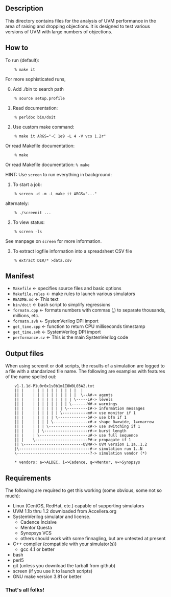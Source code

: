 Description
-----------

This directory contains files for the analysis
of UVM performance in the area of raising and dropping
objections. It is designed to test various versions
of UVM with large numbers of objections.

How to
------

To run (default):

```
    % make it
```

For more sophisticated runs,

0. Add ./bin to search path

```
    % source setup.profile
```

1. Read documentation:

```
    % perldoc bin/doit
```

2. Use custom make command:

```
    % make it ARGS="-C 1e9 -L 4 -V vcs 1.2r"
```

Or read Makefile documentation:
```
    % make
```

Or read Makefile documentation:
``
    % make
``

HINT: Use `screen` to run everything in background:

1. To start a job:

```
    % screen -d -m -L make it ARGS="..."
```

alternately:

```
    % ./screenit ...
```

2. To view status:

```
    % screen -ls
```

See manpage on `screen` for more information.

3. To extract logfile information into a spreadsheet CSV file

```
    % extract DIR/* >data.csv
```

Manifest
--------

- `Makefile` <- specifies source files and basic options
- `Makefile.rules` <- make rules to launch various simulators
- `README.md` <- This text
- `bin/doit` <- bash script to simplify regressions
- `formatn.cpp` <- formats numbers with commas (,) to separate thousands, millions, etc.
- `formatn.svh` <- SystemVerilog DPI import
- `get_time.cpp` <- function to return CPU milliseconds timestamp
- `get_time.svh` <- SystemVerilog DPI import
- `performance.sv` <- This is the main SystemVerilog code

Output files
------------

When using screenit or doit scripts, the results of a simulation are logged to a
file with a standarized file name. The following are examples with features of
the name spelled out:

```
    v1-1.1d-P1u0r0x1s0b1m1I0W0L03A2.txt                           
    || |    | | | | | | | | | |  |                                
    || |    | | | | | | | | | |  \--A#-> agents                   
    || |    | | | | | | | | | \-----L#-> levels                   
    || |    | | | | | | | | \-------W#-> warnings                 
    || |    | | | | | | | \---------I#-> information messages     
    || |    | | | | | | \-----------m#-> use monitor if 1         
    || |    | | | | | \-------------b#-> use bfm if 1             
    || |    | | | | \---------------x#-> shape 0=>wide, 1=>narrow 
    || |    | | | \-----------------x#-> use switching if 1       
    || |    | | \-------------------r#-> burst length             
    || |    | \---------------------u#-> use full sequence        
    || |    \-----------------------P#-> propagate if 1           
    || \--------------------------UVM#-> UVM version 1.1a..1.2    
    |\-------------------------------#-> simulation run 1..N      
    \--------------------------------?-> simulation vendor (*)    

    * vendors: a=>ALDEC, i=>Cadence, q=>Mentor, v=>Synopsys 
```

Requirements
------------
The following are required to get this working (some obvious, some not so much):

- Linux (CentOS, RedHat, etc.) capable of supporting simulators
- UVM 1.1b thru 1.2 downloaded from Accellera.org
- SystemVerilog simulator and license.
  + Cadence Incisive
  + Mentor Questa
  + Synopsys VCS
  + others should work with some finnagling, but are untested at present
- C++ compiler (compatible with your simulator(s))
  + gcc 4.1 or better
- bash
- perl5
- git (unless you download the tarball from github)
- screen (if you use it to launch scripts)
- GNU make version 3.81 or better

### That's all folks!
